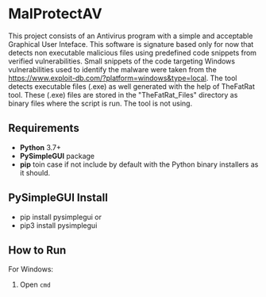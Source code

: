# MalProtectAV
This project consists of an Antivirus program with a simple and acceptable Graphical User Inteface. This software is signature based only for now that detects non executable malicious files using predefined code snippets from verified vulnerabilities. Small snippets of the code targeting Windows vulnerabilities used to identify the malware were taken from the https://www.exploit-db.com/?platform=windows&type=local. 
The tool detects executable files (.exe) as well generated with the help of TheFatRat tool. These (.exe) files are stored in the "TheFatRat_Files" directory as binary files where the script is run. 
The tool is not using.

## Requirements
* **Python** 3.7+
* **PySimpleGUI** package
* **pip** toin case if not include by default with the Python binary installers as it should.

## PySimpleGUI Install
* pip install pysimplegui
  or
* pip3 install pysimplegui

## How to Run
For Windows:

1. Open `cmd`

